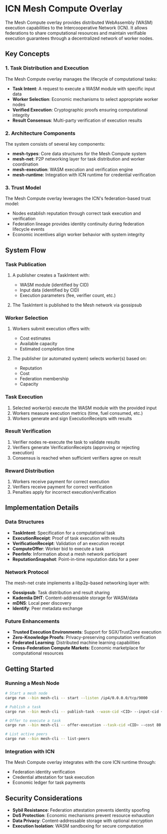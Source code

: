 # ICN Mesh Compute Overlay

The Mesh Compute overlay provides distributed WebAssembly (WASM) execution capabilities to the Intercooperative Network (ICN). It allows federations to share computational resources and maintain verifiable execution guarantees through a decentralized network of worker nodes.

## Key Concepts

### 1. Task Distribution and Execution

The Mesh Compute overlay manages the lifecycle of computational tasks:

- **Task Intent**: A request to execute a WASM module with specific input data
- **Worker Selection**: Economic mechanisms to select appropriate worker nodes
- **Verified Execution**: Cryptographic proofs ensuring computational integrity
- **Result Consensus**: Multi-party verification of execution results

### 2. Architecture Components

The system consists of several key components:

- **mesh-types**: Core data structures for the Mesh Compute system
- **mesh-net**: P2P networking layer for task distribution and worker coordination
- **mesh-execution**: WASM execution and verification engine
- **mesh-runtime**: Integration with ICN runtime for credential verification

### 3. Trust Model

The Mesh Compute overlay leverages the ICN's federation-based trust model:

- Nodes establish reputation through correct task execution and verification
- Federation lineage provides identity continuity during federation lifecycle events
- Economic incentives align worker behavior with system integrity

## System Flow

### Task Publication

1. A publisher creates a TaskIntent with:
   - WASM module (identified by CID)
   - Input data (identified by CID)
   - Execution parameters (fee, verifier count, etc.)
   
2. The TaskIntent is published to the Mesh network via gossipsub

### Worker Selection

1. Workers submit execution offers with:
   - Cost estimates
   - Available capacity
   - Estimated completion time
   
2. The publisher (or automated system) selects worker(s) based on:
   - Reputation
   - Cost
   - Federation membership
   - Capacity

### Task Execution

1. Selected worker(s) execute the WASM module with the provided input
2. Workers measure execution metrics (time, fuel consumed, etc.)
3. Workers generate and sign ExecutionReceipts with results

### Result Verification

1. Verifier nodes re-execute the task to validate results
2. Verifiers generate VerificationReceipts (approving or rejecting execution)
3. Consensus is reached when sufficient verifiers agree on result

### Reward Distribution

1. Workers receive payment for correct execution
2. Verifiers receive payment for correct verification
3. Penalties apply for incorrect execution/verification

## Implementation Details

### Data Structures

- **TaskIntent**: Specification for a computational task
- **ExecutionReceipt**: Proof of task execution with results
- **VerificationReceipt**: Validation of an execution receipt
- **ComputeOffer**: Worker bid to execute a task
- **PeerInfo**: Information about a mesh network participant
- **ReputationSnapshot**: Point-in-time reputation data for a peer

### Network Protocol

The mesh-net crate implements a libp2p-based networking layer with:

- **Gossipsub**: Task distribution and result sharing
- **Kademlia DHT**: Content-addressable storage for WASM/data
- **mDNS**: Local peer discovery
- **Identify**: Peer metadata exchange

### Future Enhancements

- **Trusted Execution Environments**: Support for SGX/TrustZone execution
- **Zero-Knowledge Proofs**: Privacy-preserving computation verification
- **Federated Learning**: Distributed machine learning capabilities
- **Cross-Federation Compute Markets**: Economic marketplace for computational resources

## Getting Started

### Running a Mesh Node

```bash
# Start a mesh node
cargo run --bin mesh-cli -- start --listen /ip4/0.0.0.0/tcp/9000

# Publish a task
cargo run --bin mesh-cli -- publish-task --wasm-cid <CID> --input-cid <CID> --fee 100

# Offer to execute a task
cargo run --bin mesh-cli -- offer-execution --task-cid <CID> --cost 80

# List active peers
cargo run --bin mesh-cli -- list-peers
```

### Integration with ICN

The Mesh Compute overlay integrates with the core ICN runtime through:

- Federation identity verification
- Credential attestation for task execution
- Economic ledger for task payments

## Security Considerations

- **Sybil Resistance**: Federation attestation prevents identity spoofing
- **DoS Protection**: Economic mechanisms prevent resource exhaustion
- **Data Privacy**: Content-addressable storage with optional encryption
- **Execution Isolation**: WASM sandboxing for secure computation 